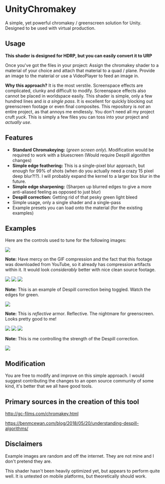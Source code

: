 # UnityChromakey
A simple, yet powerful chromakey / greenscreen solution for Unity. Designed to be used with virtual production.

## Usage
**This shader is designed for HDRP, but you can easily convert it to URP**

Once you've got the files in your project: Assign the chromakey shader to a material of your choice and attach that material to a quad / plane. Provide an image to the material or use a VideoPlayer to feed an image in. 

**Why this approach?** It is the most verstile. Screenspace effects are complicated, clunky and difficult to modify. Screenspace effects also cannot be placed in worldspace easily. This shader is simple, only a few hundred lines and *is a single pass*. It is excellent for quickly blocking out greenscreen footage or even final composites.
This repository is *not* an entire project, as that annoys me endlessly. You don't need all my project cruft *yuck*. This is simply a few files you can toss into your project and *actually use*.

## Features
* **Standard Chromakeying:** (*green screen only*). Modification would be required to work with a bluescreen (Would require Despill algorithm changes)
* **Simple edge feathering:** This is a single-pixel blur approach, but enough for 99% of shots (when do you actually need a crazy 15 pixel deep blur?!?). I will probably expand the kernel to a larger box blur in the future.
* **Simple edge sharpening:** (Sharpen up blurred edges to give a more anti-aliased feeling as opposed to just blur)
* **Despill correction:** Getting rid of that pesky green light bleed
* Simple usage, only a single shader and a single-pass
* Example presets you can load onto the material (for the existing examples)

## Examples

Here are the controls used to tune for the following images:

![](Examples/Images/Controls.png)

**Note:** Have mercy on the GIF compression and the fact that this footage was downloaded from YouTube, so it already has compression artifacts within it. It would look *considerably* better with nice clean source footage.

![](Examples/Images/Shia.gif)
![](Examples/Images/Shia2.gif)
![](Examples/Images/Distant.gif)

**Note:** This is an example of Despill correction being toggled. Watch the edges for green.

![](Examples/Images/Despill.gif)

**Note:** This is *reflective* armor. Reflective. The nightmare for greenscreen. Looks pretty good to me!

![](Examples/Images/ReflectiveArmor.png)
![](Examples/Images/Armorguywithoutchroma.png)
![](Examples/Images/Armorguywithchroma.png)

**Note:** This is me controlling the strength of the Despill correction.

![](Examples/Images/DespillWorstCaseExample.gif)

## Modification
You are free to modify and improve on this simple approach. I would suggest contributing the changes to an open source community of some kind, it's better that we all have good tools.

## Primary sources in the creation of this tool
http://gc-films.com/chromakey.html

https://benmcewan.com/blog/2018/05/20/understanding-despill-algorithms/

## Disclaimers
Example images are random and off the internet. They are not mine and I don't pretend they are.

This shader hasn't been heavily optimized yet, but appears to perform quite well. It is untested on mobile platforms, but theoretically should work.

